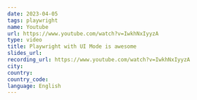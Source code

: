 ```yaml
---
date: 2023-04-05
tags: playwright
name: Youtube
url: https://www.youtube.com/watch?v=IwkhNxIyyzA
type: video
title: Playwright with UI Mode is awesome
slides_url:
recording_url: https://www.youtube.com/watch?v=IwkhNxIyyzA
city:
country:
country_code:
language: English
---
```

